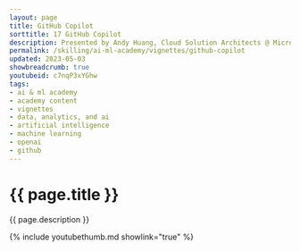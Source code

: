 ```yaml
---
layout: page
title: GitHub Copilot
sorttitle: 17 GitHub Copilot
description: Presented by Andy Huang, Cloud Solution Architects @ Microsoft. GitHub Copilot is an AI-powered tool that revolutionizes the way developers code. It uses GPT-based AI capabilities to understand natural language and generate code suggestions in real-time. This 12-minute video provides an overview of GitHub Copilot's capabilities, including how it can be used to accelerate your development workflow and enable more individuals to create innovative solutions with ease. By the end of this video you will have learned the capabilities of GitHub Copilot, as well as some insights to different ways you can harness the power of Copilot.
permalink: /skilling/ai-ml-academy/vignettes/github-copilot
updated: 2023-05-03
showbreadcrumb: true
youtubeid: c7nqP3xYGhw
tags: 
- ai & ml academy
- academy content
- vignettes
- data, analytics, and ai
- artificial intelligence
- machine learning
- openai
- github
---
```


# {{ page.title }}

{{ page.description }}

{% include youtubethumb.md showlink="true" %}